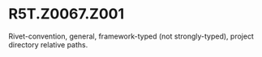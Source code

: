 # R5T.Z0067.Z001
Rivet-convention, general, framework-typed (not strongly-typed), project directory relative paths.